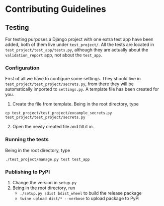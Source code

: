 # Contributing Guidelines

## Testing

For testing purposes a Django project with one extra test app have been added, both of them live under `test_project/`. All the tests are located in `test_project/test_app/tests.py`, although they are actually about the `validation_report` app, not about the `test_app`.

### Configuration

First of all we have to configure some settings. They should live in `test_project/test_project/secrets.py`, from there they will be automatically imported to `settings.py`. A template file has been created for you.

1. Create the file from template. Being in the root directory, type

```
cp test_project/test_project/excample_secrets.py test_project/test_project/secrets.py
```

2. Open the newly created file and fill it in.

### Running the tests

Being in the root directory, type

```
./test_project/manage.py test test_app
```

### Publishing to PyPI

1. Change the version in `setup.py`
1. Being in the root directory, run
    - `./setup.py sdist bdist_wheel` to build the release package
    - `twine upload dist/* --verbose` to upload package to PyPI